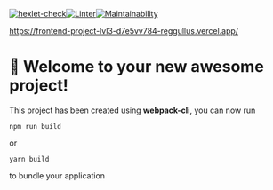 [![hexlet-check](https://github.com/reggullus/frontend-project-lvl3/actions/workflows/hexlet-check.yml/badge.svg)](https://github.com/reggullus/frontend-project-lvl3/actions/workflows/hexlet-check.yml)[![Linter](https://github.com/reggullus/frontend-project-lvl3/actions/workflows/linter.yml/badge.svg)](https://github.com/reggullus/frontend-project-lvl3/actions/workflows/linter.yml)[![Maintainability](https://api.codeclimate.com/v1/badges/f0942afe0852257bec5d/maintainability)](https://codeclimate.com/github/reggullus/frontend-project-lvl3/maintainability)

https://frontend-project-lvl3-d7e5vv784-reggullus.vercel.app/
# 🚀 Welcome to your new awesome project!

This project has been created using **webpack-cli**, you can now run

```
npm run build
```

or

```
yarn build
```

to bundle your application
